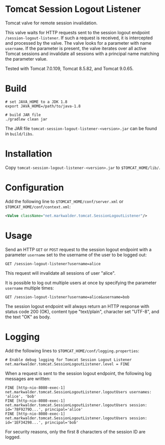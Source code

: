 # Tomcat Session Logout Listener

Tomcat valve for remote session invalidation.

This valve waits for HTTP requests sent to the session logout endpoint `/session-logout-listener`.
If such a request is received, it is intercepted and processed by the valve.
The valve looks for a parameter with name `username`.
If the parameter is present, the valve iterates over all active Tomcat sessions and
invalidate all sessions with a principal name matching the parameter value.

Tested with Tomcat 7.0.109, Tomcat 8.5.82, and Tomcat 9.0.65.

# Build

```shell
# set JAVA_HOME to a JDK 1.8
export JAVA_HOME=/path/to/java-1.8

# build JAR file
./gradlew clean jar
```

The JAR file `tomcat-session-logout-listener-<version>.jar` can be found in `build/libs`.

# Installation

Copy `tomcat-session-logout-listener-<version>.jar` to `$TOMCAT_HOME/lib/`.

# Configuration

Add the following line to `$TOMCAT_HOME/conf/server.xml` or `$TOMCAT_HOME/conf/context.xml`:

```xml
<Valve className="net.markwalder.tomcat.SessionLogoutListener"/>
```

# Usage

Send an HTTP `GET` or `POST` request to the session logout endpoint with a parameter `username` set to the username of the user to be logged out:

```
GET /session-logout-listener?username=alice
```

This request will invalidate all sessions of user "alice".

It is possible to log out multiple users at once by specifying the parameter `username` multiple times:

```
GET /session-logout-listener?username=alice&username=bob
```

The session logout endpoint will always return an HTTP response with status code 200 (OK), content type "text/plain", character set "UTF-8", and the text "OK" as body.

# Logging

Add the following lines to `$TOMCAT_HOME/conf/logging.properties`:

```properties
# Enable debug logging for Tomcat Session Logout Listener
net.markwalder.tomcat.SessionLogoutListener.level = FINE
```

When a request is sent to the session logout endpoint, the following log messages are written:

```
FINE [http-nio-8080-exec-1] net.markwalder.tomcat.SessionLogoutListener.logoutUsers usernames: 'alice', 'bob'
FINE [http-nio-8080-exec-1] net.markwalder.tomcat.SessionLogoutListener.logoutUsers session: id='78F9279D...', principal='alice'
FINE [http-nio-8080-exec-1] net.markwalder.tomcat.SessionLogoutListener.logoutUsers session: id='1EF34298...', principal='bob'
```

For security reasons, only the first 8 characters of the session ID are logged.
